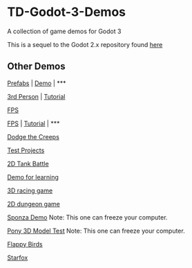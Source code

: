 # TD-Godot-3-Demos
A collection of game demos for Godot 3

This is a sequel to the Godot 2.x repository found [here](https://github.com/TutorialDoctor/TD-Godot-Games)

## Other Demos

[Prefabs](https://github.com/yaelatletl/RAD-for-Godot/tree/dev) |
[Demo](https://www.youtube.com/watch?v=zlBpxQw3WfM&t=29s) | ***

[3rd Person](https://www.patreon.com/file?h=17198150&i=1912846) |
[Tutorial](https://www.youtube.com/watch?v=-CudxS6EeNA&list=PLboXykqtm8dwsSwt9Mc67clLIlvyL1ySW&index=4)

[FPS](https://github.com/TwistedTwigleg/Godot_FPS_Tutorial/tree/part_3)

[FPS](https://github.com/turtletooth/GodotFirstPersonController) |
[Tutorial](https://www.youtube.com/watch?v=Mxuj7fjKvbI) | ***

[Dodge the Creeps](https://github.com/kidscancode/Godot3_dodge)

[Test Projects](https://github.com/BastiaanOlij/godot3_test_projects)

[2D Tank Battle](https://github.com/kidscancode/Godot3_tanks)

[Demo for learning](https://github.com/gattila/gamedemo)

[3D racing game](https://github.com/Zireael07/FreeRoamRoguelikeRacerPrototype)

[2D dungeon game](https://github.com/oxben/Dungeon)

[Sponza Demo](https://github.com/Calinou/godot-sponza)
Note: This one can freeze your computer.

[Pony 3D Model Test](https://github.com/Calinou/godot-mlp-models)
Note: This one can freeze your computer.

[Flappy Birds](~~https://github.com/microlabig/FlappyBirds_godot3_0~~)

[Starfox](https://github.com/DevMagicLord/Godot3)
